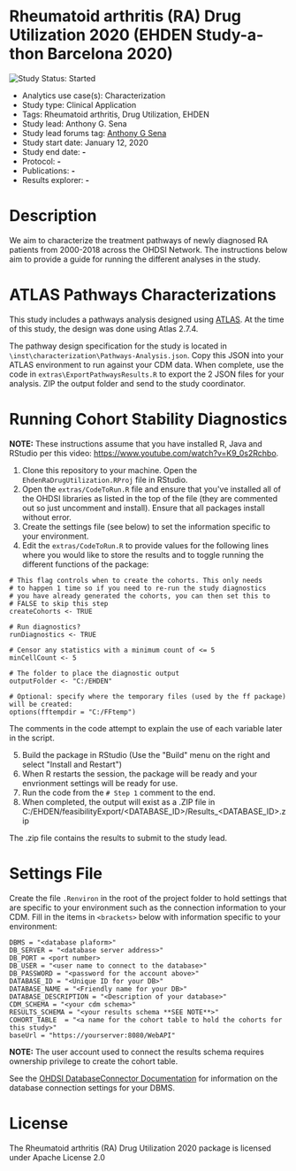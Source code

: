 Rheumatoid arthritis (RA) Drug Utilization 2020 (EHDEN Study-a-thon Barcelona 2020)
=============

<img src="https://img.shields.io/badge/Study%20Status-Started-blue.svg" alt="Study Status: Started">

- Analytics use case(s): Characterization
- Study type: Clinical Application
- Tags: Rheumatoid arthritis, Drug Utilization, EHDEN
- Study lead: Anthony G. Sena
- Study lead forums tag: [Anthony G Sena](https://forums.ohdsi.org/u/anthonysena/)
- Study start date: January 12, 2020
- Study end date: **-**
- Protocol: **-**
- Publications: **-**
- Results explorer: **-**

Description
===========

We aim to characterize the treatment pathways of newly diagnosed RA patients from 2000-2018 across the OHDSI Network. The instructions below aim to provide a guide for running the different analyses in the study.

ATLAS Pathways Characterizations
================================

This study includes a pathways analysis designed using [ATLAS](https://github.com/OHDSI/Atlas). At the time of this study, the design was done using Atlas 2.7.4. 

The pathway design specification for the study is located in `\inst\characterization\Pathways-Analysis.json`. Copy this JSON into your ATLAS environment to run against your CDM data. When complete, use the code in `extras\ExportPathwaysResults.R` to export the 2 JSON files for your analysis. ZIP the output folder and send to the study coordinator.

Running Cohort Stability Diagnostics
====================================

**NOTE:** These instructions assume that you have installed R, Java and RStudio per this video: https://www.youtube.com/watch?v=K9_0s2Rchbo.

1. Clone this repository to your machine. Open the `EhdenRaDrugUtilization.RProj` file in RStudio.
2. Open the `extras/CodeToRun.R` file and ensure that you've installed all of the OHDSI libraries as listed in the top of the file (they are commented out so just uncomment and install). Ensure that all packages install without error.
3. Create the settings file (see below) to set the information specific to your environment.
4. Edit the `extras/CodeToRun.R` to provide values for the following lines where you would like to store the results and to toggle running the different functions of the package:

````
# This flag controls when to create the cohorts. This only needs
# to happen 1 time so if you need to re-run the study diagnostics
# you have already generated the cohorts, you can then set this to 
# FALSE to skip this step
createCohorts <- TRUE

# Run diagnostics?
runDiagnostics <- TRUE

# Censor any statistics with a minimum count of <= 5
minCellCount <- 5

# The folder to place the diagnostic output
outputFolder <- "C:/EHDEN"

# Optional: specify where the temporary files (used by the ff package) will be created:
options(fftempdir = "C:/FFtemp")
````

The comments in the code attempt to explain the use of each variable later in the script.


5. Build the package in RStudio (Use the "Build" menu on the right and select "Install and Restart")
6. When R restarts the session, the package will be ready and your envrionment settings will be ready for use.
7. Run the code from the `# Step 1` comment to the end.
8. When completed, the output will exist as a .ZIP file in C:/EHDEN/feasibilityExport/<DATABASE_ID>/Results_<DATABASE_ID>.zip

The .zip file contains the results to submit to the study lead.

Settings File
=============

Create the file `.Renviron` in the root of the project folder to hold settings that are specific to your environment such as the connection information to your CDM. Fill in the items in `<brackets>` below with information specific to your environment:

````
DBMS = "<database plaform>"
DB_SERVER = "<database server address>"
DB_PORT = <port number>
DB_USER = "<user name to connect to the database>"
DB_PASSWORD = "<password for the account above>"
DATABASE_ID = "<Unique ID for your DB>"
DATABASE_NAME = "<Friendly name for your DB>"
DATABASE_DESCRIPTION = "<Description of your database>"
CDM_SCHEMA = "<your cdm schema>"
RESULTS_SCHEMA = "<your results schema **SEE NOTE**>"
COHORT_TABLE  = "<a name for the cohort table to hold the cohorts for this study>"
baseUrl = "https://yourserver:8080/WebAPI"
````
**NOTE:** The user account used to connect the results schema requires ownership privilege to create the cohort table.

See the [OHDSI DatabaseConnector Documentation](http://ohdsi.github.io/DatabaseConnector/) for information on the database connection settings for your DBMS.

License
=======

The Rheumatoid arthritis (RA) Drug Utilization 2020 package is licensed under Apache License 2.0
